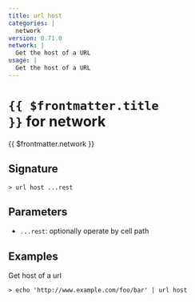```yaml
---
title: url host
categories: |
  network
version: 0.71.0
network: |
  Get the host of a URL
usage: |
  Get the host of a URL
---
```


# <code>{{ $frontmatter.title }}</code> for network

<div class='command-title'>{{ $frontmatter.network }}</div>

## Signature

```> url host ...rest```

## Parameters

 -  `...rest`: optionally operate by cell path

## Examples

Get host of a url
```shell
> echo 'http://www.example.com/foo/bar' | url host
```
